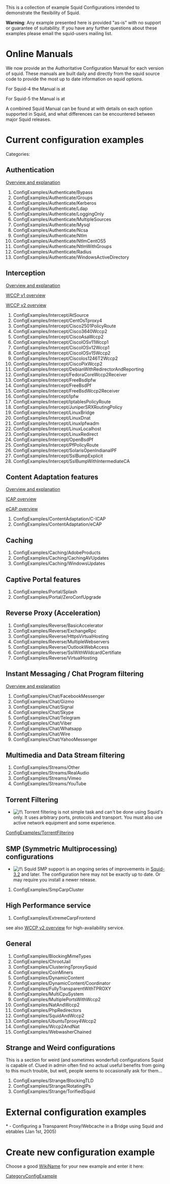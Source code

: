 This is a collection of example Squid Configurations intended to
demonstrate the flexibility of Squid.

**Warning**: Any example presented here is provided "as-is" with no
support or guarantee of suitability. If you have any further questions
about these examples please email the squid-users mailing list.

# Online Manuals

We now provide an the Authoritative Configuration Manual for each
version of squid. These manuals are built daily and directly from the
squid source code to provide the most up to date information on squid
options.

For Squid-4 the Manual is at
[](http://www.squid-cache.org/Versions/v4/cfgman/)

For Squid-5 the Manual is at
[](http://www.squid-cache.org/Versions/v5/cfgman/)

A combined Squid Manual can be found at
[](http://www.squid-cache.org/Doc/config/) with details on each option
supported in Squid, and what differences can be encountered between
major Squid releases.

# Current configuration examples

Categories:

## Authentication

[Overview and
explanation](https://wiki.squid-cache.org/ConfigExamples/Features/Authentication#)

1.  ConfigExamples/Authenticate/Bypass
2.  ConfigExamples/Authenticate/Groups
3.  ConfigExamples/Authenticate/Kerberos
4.  ConfigExamples/Authenticate/Ldap
5.  ConfigExamples/Authenticate/LoggingOnly
6.  ConfigExamples/Authenticate/MultipleSources
7.  ConfigExamples/Authenticate/Mysql
8.  ConfigExamples/Authenticate/Ncsa
9.  ConfigExamples/Authenticate/Ntlm
10. ConfigExamples/Authenticate/NtlmCentOS5
11. ConfigExamples/Authenticate/NtlmWithGroups
12. ConfigExamples/Authenticate/Radius
13. ConfigExamples/Authenticate/WindowsActiveDirectory

## Interception

[Overview and
explanation](https://wiki.squid-cache.org/ConfigExamples/ConfigExamples/Intercept#)

[WCCP v1
overview](https://wiki.squid-cache.org/ConfigExamples/Features/Wccp#)

[WCCP v2
overview](https://wiki.squid-cache.org/ConfigExamples/Features/Wccp2#)

1.  ConfigExamples/Intercept/AtSource
2.  ConfigExamples/Intercept/CentOsTproxy4
3.  ConfigExamples/Intercept/Cisco2501PolicyRoute
4.  ConfigExamples/Intercept/Cisco3640Wccp2
5.  ConfigExamples/Intercept/CiscoAsaWccp2
6.  ConfigExamples/Intercept/CiscoIOSv11Wccp1
7.  ConfigExamples/Intercept/CiscoIOSv12Wccp1
8.  ConfigExamples/Intercept/CiscoIOSv15Wccp2
9.  ConfigExamples/Intercept/CiscoIos1246T2Wccp2
10. ConfigExamples/Intercept/CiscoPixWccp2
11. ConfigExamples/Intercept/DebianWithRedirectorAndReporting
12. ConfigExamples/Intercept/FedoraCoreWccp2Receiver
13. ConfigExamples/Intercept/FreeBsdIpfw
14. ConfigExamples/Intercept/FreeBsdPf
15. ConfigExamples/Intercept/FreeBsdWccp2Receiver
16. ConfigExamples/Intercept/Ipfw
17. ConfigExamples/Intercept/IptablesPolicyRoute
18. ConfigExamples/Intercept/JuniperSRXRoutingPolicy
19. ConfigExamples/Intercept/LinuxBridge
20. ConfigExamples/Intercept/LinuxDnat
21. ConfigExamples/Intercept/LinuxIpfwadm
22. ConfigExamples/Intercept/LinuxLocalhost
23. ConfigExamples/Intercept/LinuxRedirect
24. ConfigExamples/Intercept/OpenBsdPf
25. ConfigExamples/Intercept/PfPolicyRoute
26. ConfigExamples/Intercept/SolarisOpenIndianaIPF
27. ConfigExamples/Intercept/SslBumpExplicit
28. ConfigExamples/Intercept/SslBumpWithIntermediateCA

## Content Adaptation features

[Overview and
explanation](https://wiki.squid-cache.org/ConfigExamples/SquidFaq/ContentAdaptation#)

[ICAP
overview](https://wiki.squid-cache.org/ConfigExamples/Features/ICAP#)

[eCAP
overview](https://wiki.squid-cache.org/ConfigExamples/Features/eCAP#)

1.  ConfigExamples/ContentAdaptation/C-ICAP
2.  ConfigExamples/ContentAdaptation/eCAP

## Caching

1.  ConfigExamples/Caching/AdobeProducts
2.  ConfigExamples/Caching/CachingAVUpdates
3.  ConfigExamples/Caching/WindowsUpdates

## Captive Portal features

1.  ConfigExamples/Portal/Splash
2.  ConfigExamples/Portal/ZeroConfUpgrade

## Reverse Proxy (Acceleration)

1.  ConfigExamples/Reverse/BasicAccelerator
2.  ConfigExamples/Reverse/ExchangeRpc
3.  ConfigExamples/Reverse/HttpsVirtualHosting
4.  ConfigExamples/Reverse/MultipleWebservers
5.  ConfigExamples/Reverse/OutlookWebAccess
6.  ConfigExamples/Reverse/SslWithWildcardCertifiate
7.  ConfigExamples/Reverse/VirtualHosting

## Instant Messaging / Chat Program filtering

[Overview and
explanation](https://wiki.squid-cache.org/ConfigExamples/ConfigExamples/Chat#)

1.  ConfigExamples/Chat/FacebookMessenger
2.  ConfigExamples/Chat/Gizmo
3.  ConfigExamples/Chat/Signal
4.  ConfigExamples/Chat/Skype
5.  ConfigExamples/Chat/Telegram
6.  ConfigExamples/Chat/Viber
7.  ConfigExamples/Chat/Whatsapp
8.  ConfigExamples/Chat/Wire
9.  ConfigExamples/Chat/YahooMessenger

## Multimedia and Data Stream filtering

1.  ConfigExamples/Streams/Other
2.  ConfigExamples/Streams/RealAudio
3.  ConfigExamples/Streams/Vimeo
4.  ConfigExamples/Streams/YouTube

## Torrent Filtering

  - ![/\!\\](https://wiki.squid-cache.org/wiki/squidtheme/img/alert.png)
    Torrent filtering is not simple task and can't be done using Squid's
    only. It uses arbitrary ports, protocols and transport. You must
    also use active network equipment and some experience.

[ConfigExamples/TorrentFiltering](https://wiki.squid-cache.org/ConfigExamples/ConfigExamples/TorrentFiltering#)

## SMP (Symmetric Multiprocessing) configurations

  - ![/\!\\](https://wiki.squid-cache.org/wiki/squidtheme/img/alert.png)
    Squid SMP support is an ongoing series of improvements in
    [Squid-3.2](https://wiki.squid-cache.org/ConfigExamples/Squid-3.2#)
    and later. The configuration here may not be exactly up to date. Or
    may require you install a newer release.

<!-- end list -->

1.  ConfigExamples/SmpCarpCluster

## High Performance service

1.  ConfigExamples/ExtremeCarpFrontend

see also [WCCP v2
overview](https://wiki.squid-cache.org/ConfigExamples/Features/Wccp2#)
for high-availability service.

## General

1.  ConfigExamples/BlockingMimeTypes
2.  ConfigExamples/ChrootJail
3.  ConfigExamples/ClusteringTproxySquid
4.  ConfigExamples/CoinMiners
5.  ConfigExamples/DynamicContent
6.  ConfigExamples/DynamicContent/Coordinator
7.  ConfigExamples/FullyTransparentWithTPROXY
8.  ConfigExamples/MultiCpuSystem
9.  ConfigExamples/MultiplePortsWithWccp2
10. ConfigExamples/NatAndWccp2
11. ConfigExamples/PhpRedirectors
12. ConfigExamples/SquidAndWccp2
13. ConfigExamples/UbuntuTproxy4Wccp2
14. ConfigExamples/Wccp2AndNat
15. ConfigExamples/WebwasherChained

## Strange and Weird configurations

This is a section for weird (and sometimes wonderful) configurations
Squid is capable of. Clued in admin often find no actual useful benefits
from going to this much trouble, but well, people seems to occasionally
ask for them...

1.  ConfigExamples/Strange/BlockingTLD
2.  ConfigExamples/Strange/RotatingIPs
3.  ConfigExamples/Strange/TorifiedSquid

# External configuration examples

\* [](http://freshmeat.net/articles/view/1433/) - Configuring a
Transparent Proxy/Webcache in a Bridge using Squid and ebtables (Jan
1st, 2005)

# Create new configuration example

Choose a good
[WikiName](https://wiki.squid-cache.org/ConfigExamples/WikiName#) for
your new example and enter it here:

[CategoryConfigExample](https://wiki.squid-cache.org/ConfigExamples/CategoryConfigExample#)
